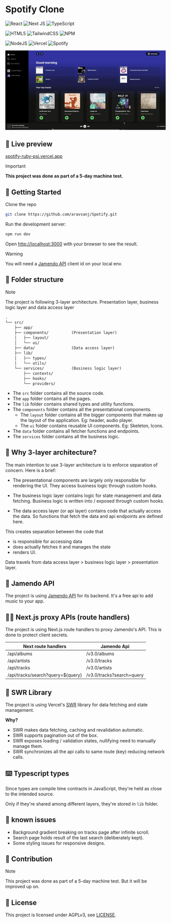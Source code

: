 # Spotify Clone

![React](https://img.shields.io/badge/react-%2320232a.svg?style=for-the-badge&logo=react&logoColor=%2361DAFB)
![Next JS](https://img.shields.io/badge/Next-black?style=for-the-badge&logo=next.js&logoColor=white)
![TypeScript](https://img.shields.io/badge/typescript-%23007ACC.svg?style=for-the-badge&logo=typescript&logoColor=white)

![HTML5](https://img.shields.io/badge/html5-%23E34F26.svg?style=for-the-badge&logo=html5&logoColor=white)
![TailwindCSS](https://img.shields.io/badge/tailwindcss-%2338B2AC.svg?style=for-the-badge&logo=tailwind-css&logoColor=white)
![NPM](https://img.shields.io/badge/NPM-%23CB3837.svg?style=for-the-badge&logo=npm&logoColor=white)

![NodeJS](https://img.shields.io/badge/node.js-6DA55F?style=for-the-badge&logo=node.js&logoColor=white)
![Vercel](https://img.shields.io/badge/vercel-%23000000.svg?style=for-the-badge&logo=vercel&logoColor=white)
![Spotify](https://img.shields.io/badge/Spotify-1ED760?style=for-the-badge&logo=spotify&logoColor=white)

![preview.gif](./preview.gif)

## 📶 Live preview

[spotify-ruby-psi.vercel.app](https://spotify-ruby-psi.vercel.app/)

> [!IMPORTANT]
> **This project was done as part of a 5-day machine test.**

## 🚀 Getting Started

Clone the repo

```bash
git clone https://github.com/aravsanj/Spotify.git
```

Run the development server:

```bash
npm run dev
```

Open [http://localhost:3000](http://localhost:3000) with your browser to see the result.

>[!WARNING]
>You will need a [Jamendo API](https://developer.jamendo.com/v3.0/docs) client id on your local env.

## 📂 Folder structure

> [!NOTE]
> The project is following 3-layer architecture. Presentation layer, business logic layer and data access layer

```
.
└── src/
    ├── app/
    ├── components/          (Presentation layer)
    │   ├── layout/
    │   └── ui/
    ├── data/                (Data access layer)
    ├── lib/
    │   ├── types/
    │   └── utils/
    └── services/            (Business logic layer)
        ├── contexts/
        ├── hooks/
        └── providers/
```

- The `src` folder contains all the source code.
- The `app` folder contains all the pages.
- The `lib` folder contains shared types and utility functions.
- The `components` folder contains all the presentational components.
  - The `layout` folder contains all the bigger components that makes up the layout of the application. Eg: header, audio player.
  - The `ui` folder contains reusable UI components. Eg: Skeleton, Icons.
- The `data` folder contains all fetcher functions and endpoints.
- The `services` folder contains all the business logic.

## 🤷 Why 3-layer architecture?

The main intention to use 3-layer architecture is to enforce separation of concern. Here is a brief:

- The presentational components are largely only responsible for rendering the UI. They access business logic through custom hooks.

- The business logic layer contains logic for state management and data fetching. Business logic is written into / exposed through custom hooks.

- The data access layer (or api layer) contains code that actually access the data. So functions that fetch the data and api endpoints are defined here.

This creates separation between the code that

- is responsible for accessing data
- does actually fetches it and manages the state
- renders UI.

Data travels from data access layer > business logic layer > presentation layer.

## 🎵 Jamendo API

The project is using [Jamendo API](https://developer.jamendo.com/v3.0) for its backend. It's a free api to add music to your app.

## 🧑‍💻️ Next.js proxy APIs (route handlers)

The project is using Next.js route handlers to proxy Jamendo's API. This is done to protect client secrets.

| Next route handlers               | Jamendo Api               |
| --------------------------------- | ------------------------- |
| /api/albums                       | /v3.0/albums              |
| /api/artists                      | /v3.0/tracks              |
| /api/tracks                       | /v3.0/artists             |
| /api/tracks/search?query=${query} | /v3.0/tracks?search=query |

## 🎩 SWR Library

The project is using Vercel's [SWR](https://swr.vercel.app/) library for data fetching and state management.

**Why?**

- SWR makes data fetching, caching and revalidation automatic.
- SWR supports pagination out of the box.
- SWR exposes loading / validation states, nullifying need to manually manage them.
- SWR synchronizes all the api calls to same route (key) reducing network calls.

## ⌨️ Typescript types

Since types are compile time contracts in JavaScript, they're held as close to the intended source.

Only if they're shared among different layers, they're stored in `lib` folder.

## 🤧 known issues

- Background gradient breaking on tracks page after infinite scroll.
- Search page holds result of the last search (deliberately kept).
- Some styling issues for responsive designs.

## 🤝 Contribution

> [!NOTE]
> This project was done as part of a 5-day machine test. But it will be improved up on.

## 📃 License

This project is licensed under AGPLv3, see [LICENSE](https://github.com/aravsanj/Spotify/blob/main/LICENSE).

